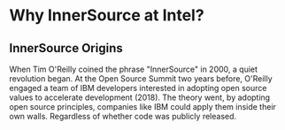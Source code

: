 # Why InnerSource at Intel?

## InnerSource Origins

When Tim O'Reilly coined the phrase "InnerSource" in 2000, a quiet revolution began. At the Open Source Summit two years before, O'Reilly engaged a team of IBM developers interested in adopting open source values to accelerate development (2018). The theory went, by adopting open source principles, companies like IBM could apply them inside their own walls. Regardless of whether code was publicly released.
